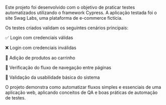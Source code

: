 Este projeto foi desenvolvido com o objetivo de praticar testes automatizados utilizando o framework Cypress. A aplicação testada foi o site Swag Labs, uma plataforma de e-commerce fictícia.

Os testes criados validam os seguintes cenários principais:

✅ Login com credenciais válidas

❌ Login com credenciais inválidas

🛒 Adição de produtos ao carrinho

🔄 Verificação do fluxo de navegação entre páginas

🚀 Validação da usabilidade básica do sistema

O projeto demonstra como automatizar fluxos simples e essenciais de uma aplicação web, aplicando conceitos de QA e boas práticas de automação de testes.
